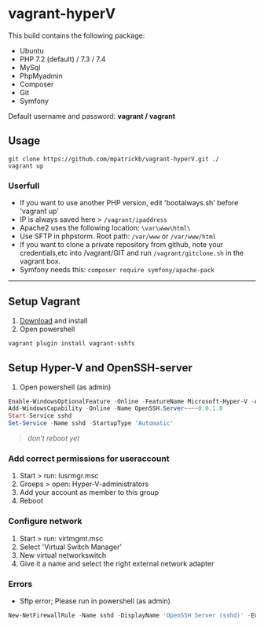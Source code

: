 # vagrant-hyperV

This build contains the following package:
- Ubuntu
- PHP 7.2 (default) / 7.3 / 7.4
- MySql
- PhpMyadmin
- Composer
- Git
- Symfony

Default username and password:
**vagrant / vagrant**

## Usage
```Shell
git clone https://github.com/mpatrickb/vagrant-hyperV.git ./
vagrant up
```


### Userfull
- If you want to use another PHP version, edit 'bootalways.sh' before 'vagrant up' 
- IP is always saved here > ```/vagrant/ipaddress```
- Apache2 uses the following location: ```\var\www\html\```
- Use SFTP in phpstorm. Root path: ```/var/www``` or ```/var/www/html```
- If you want to clone a private repository from github, note your credentials,etc into /vagrant/GIT and run ```/vagrant/gitclone.sh``` in the vagrant box.
- Symfony needs this: ```composer require symfony/apache-pack```

---

## Setup Vagrant
1) [Download](https://www.vagrantup.com/downloads.html) and install 
2) Open powershell
```PowerShell
vagrant plugin install vagrant-sshfs
```

## Setup Hyper-V and OpenSSH-server

1) Open powershell (as admin)
```PowerShell
Enable-WindowsOptionalFeature -Online -FeatureName Microsoft-Hyper-V -All
Add-WindowsCapability -Online -Name OpenSSH.Server~~~~0.0.1.0
Start-Service sshd
Set-Service -Name sshd -StartupType 'Automatic'
```
> *don't reboot yet*

### Add correct permissions for useraccount
1) Start > run: lusrmgr.msc
2) Groeps > open: Hyper-V-administrators
3) Add your account as member to this group
4) Reboot

### Configure network
1) Start > run: virtmgmt.msc
2) Select 'Virtual Switch Manager'
3) New virtual networkswitch
4) Give it a name and select the right external network adapter

### Errors
- Sftp error; Please run in powershell (as admin)
```PowerShell
New-NetFirewallRule -Name sshd -DisplayName 'OpenSSH Server (sshd)' -Enabled True -Direction Inbound -Protocol TCP -Action Allow -LocalPort 22
```

